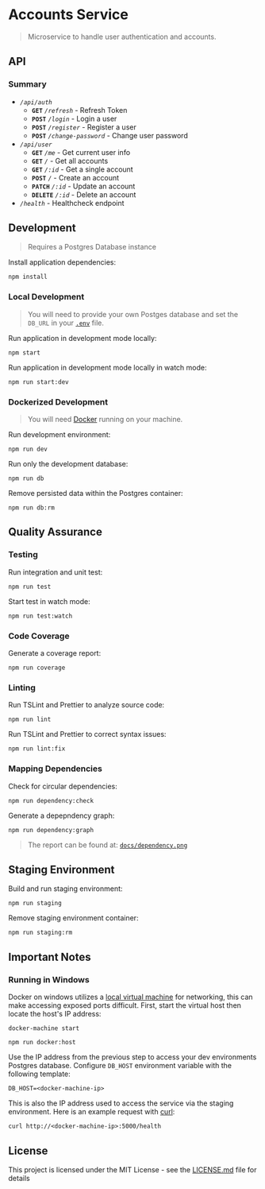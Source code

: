 # Accounts Service

> Microservice to handle user authentication and accounts.

## API

### Summary

- *`/api/auth`*
	- **`GET`** *`/refresh`* - Refresh Token
	- **`POST`** *`/login`* - Login a user
	- **`POST`** *`/register`* - Register a user
	- **`POST`** *`/change-password`* - Change user password
- *`/api/user`*
    - **`GET`** *`/me`* - Get current user info
    - **`GET`** *`/`* - Get all accounts
    - **`GET`** *`/:id`* - Get a single account
    - **`POST`** *`/`* - Create an account
    - **`PATCH`** *`/:id`* - Update an account
    - **`DELETE`** *`/:id`* - Delete an account
- *`/health`* - Healthcheck endpoint

## Development

> Requires a Postgres Database instance

Install application dependencies:

`npm install`

### Local Development

> You will need to provide your own Postges database and set the `DB_URL` in your [`.env`](template.env) file.

Run application in development mode locally:

`npm start`

Run application in development mode locally in watch mode:

`npm run start:dev`

### Dockerized Development

> You will need [Docker](https://www.docker.com/get-started) running on your machine.

Run development environment:

`npm run dev`

Run only the development database:

`npm run db`

Remove persisted data within the Postgres container:

`npm run db:rm`

## Quality Assurance

### Testing

Run integration and unit test:

`npm run test`

Start test in watch mode:

`npm run test:watch`

### Code Coverage

Generate a coverage report:

`npm run coverage`

### Linting

Run TSLint and Prettier to analyze source code:

`npm run lint`

Run TSLint and Prettier to correct syntax issues:

`npm run lint:fix`

### Mapping Dependencies

Check for circular dependencies:

`npm run dependency:check`

Generate a depepndency graph: 

`npm run dependency:graph`

> The report can be found at: [`docs/dependency.png`](docs/dependencies.png)

## Staging Environment

Build and run staging environment:

`npm run staging`

Remove staging environment container:

`npm run staging:rm`

## Important Notes

### Running in Windows

Docker on windows utilizes a [local virtual machine](https://docs.docker.com/machine/get-started/) for networking, this can make accessing exposed ports difficult. First, start the virtual host then locate the host's IP address:

`docker-machine start`

`npm run docker:host`

Use the IP address from the previous step to access your dev environments Postgres database. Configure `DB_HOST` environment variable with the following template:

`DB_HOST=<docker-machine-ip>`

This is also the IP address used to access the service via the staging environment. Here is an example request with [curl](https://curl.haxx.se/docs/manpage.html):

`curl http://<docker-machine-ip>:5000/health`

## License

This project is licensed under the MIT License - see the [LICENSE.md](LICENSE.md) file for details
